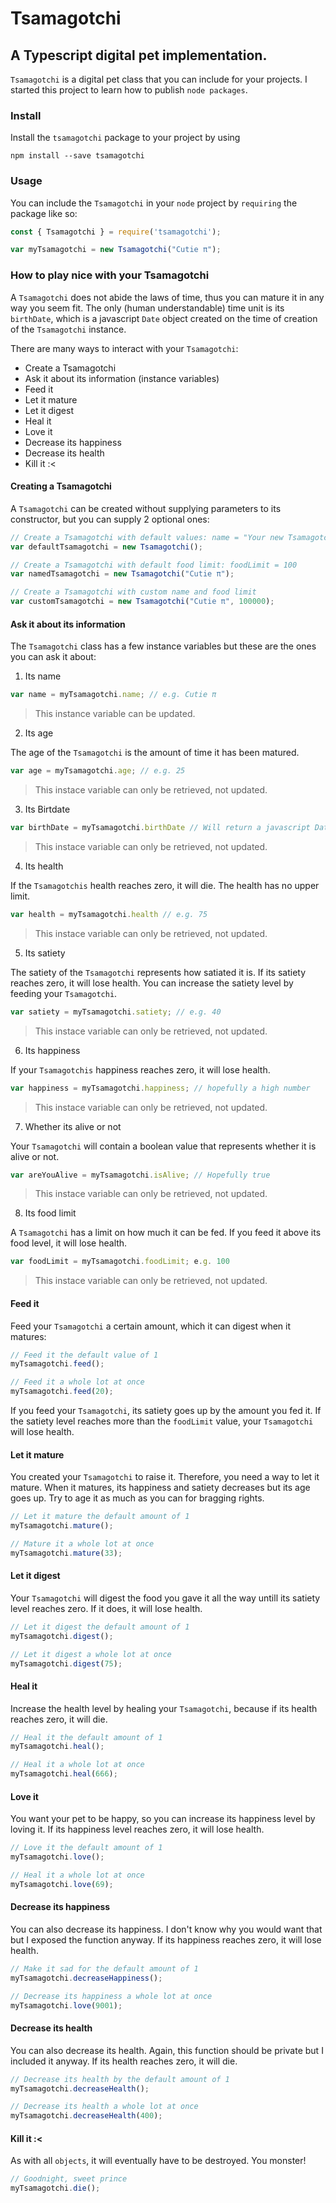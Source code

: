 # Tsamagotchi
## A Typescript digital pet implementation.

`Tsamagotchi` is a digital pet class that you can include for your projects. I started this project to learn how to publish `node packages`.

### Install

Install the `tsamagotchi` package to your project by using

```shell
npm install --save tsamagotchi
```

### Usage

You can include the `Tsamagotchi` in your `node` project by `requiring` the package like so:

```javascript
const { Tsamagotchi } = require('tsamagotchi');

var myTsamagotchi = new Tsamagotchi("Cutie π");
```

### How to play nice with your Tsamagotchi

A `Tsamagotchi` does not abide the laws of time, thus you can mature it in any way you seem fit. The only (human understandable) time unit is its `birthDate`, which is a javascript `Date` object created on the time of creation of the `Tsamagotchi` instance.

There are many ways to interact with your `Tsamagotchi`:

- Create a Tsamagotchi
- Ask it about its information (instance variables)
- Feed it
- Let it mature
- Let it digest
- Heal it
- Love it
- Decrease its happiness
- Decrease its health
- Kill it :<

#### Creating a Tsamagotchi

A `Tsamagotchi` can be created without supplying parameters to its constructor, but you can supply 2 optional ones:

```javascript
// Create a Tsamagotchi with default values: name = "Your new Tsamagotchi", foodLimit = 100
var defaultTsamagotchi = new Tsamagotchi();

// Create a Tsamagotchi with default food limit: foodLimit = 100
var namedTsamagotchi = new Tsamagotchi("Cutie π");

// Create a Tsamagotchi with custom name and food limit
var customTsamagotchi = new Tsamagotchi("Cutie π", 100000);
```

#### Ask it about its information

The `Tsamagotchi` class has a few instance variables but these are the ones you can ask it about:

1. Its name

```javascript
var name = myTsamagotchi.name; // e.g. Cutie π
```

> This instance variable can be updated.   

2. Its age

The age of the `Tsamagotchi` is the amount of time it has been matured.

```javascript
var age = myTsamagotchi.age; // e.g. 25
```

> This instace variable can only be retrieved, not updated.

3. Its Birtdate

```javascript
var birthDate = myTsamagotchi.birthDate // Will return a javascript Date object
```

> This instace variable can only be retrieved, not updated.

4. Its health 

If the `Tsamagotchis` health reaches zero, it will die. The health has no upper limit.

```javascript
var health = myTsamagotchi.health // e.g. 75
```

> This instace variable can only be retrieved, not updated.

5. Its satiety

The satiety of the `Tsamagotchi` represents how satiated it is. If its satiety reaches zero, it will lose health. You can increase the satiety level by feeding your `Tsamagotchi`.

```javascript
var satiety = myTsamagotchi.satiety; // e.g. 40
```

> This instace variable can only be retrieved, not updated.

6. Its happiness

If your `Tsamagotchis` happiness reaches zero, it will lose health.

```javascript
var happiness = myTsamagotchi.happiness; // hopefully a high number
```

> This instace variable can only be retrieved, not updated.

7. Whether its alive or not

Your `Tsamagotchi` will contain a boolean value that represents whether it is alive or not.

```javascript
var areYouAlive = myTsamagotchi.isAlive; // Hopefully true
```

> This instace variable can only be retrieved, not updated.

8. Its food limit

A `Tsamagotchi` has a limit on how much it can be fed. If you feed it above its food level, it will lose health.

```javascript
var foodLimit = myTsamagotchi.foodLimit; e.g. 100
```

> This instace variable can only be retrieved, not updated.

#### Feed it

Feed your `Tsamagotchi` a certain amount, which it can digest when it matures:

```javascript
// Feed it the default value of 1
myTsamagotchi.feed();

// Feed it a whole lot at once
myTsamagotchi.feed(20);
```

If you feed your `Tsamagotchi`, its satiety goes up by the amount you fed it. If the satiety level reaches more than the `foodLimit` value, your `Tsamagotchi` will lose health.

#### Let it mature

You created your `Tsamagotchi` to raise it. Therefore, you need a way to let it mature. When it matures, its happiness and satiety decreases but its age goes up. Try to age it as much as you can for bragging rights.

```javascript
// Let it mature the default amount of 1
myTsamagotchi.mature();

// Mature it a whole lot at once
myTsamagotchi.mature(33);
```

#### Let it digest

Your `Tsamagotchi` will digest the food you gave it all the way untill its satiety level reaches zero. If it does, it will lose health.

```javascript
// Let it digest the default amount of 1
myTsamagotchi.digest();

// Let it digest a whole lot at once
myTsamagotchi.digest(75);
```

#### Heal it

Increase the health level by healing your `Tsamagotchi`, because if its health reaches zero, it will die.

```javascript
// Heal it the default amount of 1
myTsamagotchi.heal();

// Heal it a whole lot at once
myTsamagotchi.heal(666);
```

#### Love it

You want your pet to be happy, so you can increase its happiness level by loving it. If its happiness level reaches zero, it will lose health.

```javascript
// Love it the default amount of 1
myTsamagotchi.love();

// Heal it a whole lot at once
myTsamagotchi.love(69);
```

#### Decrease its happiness

You can also decrease its happiness. I don't know why you would want that but I exposed the function anyway. If its happiness reaches zero, it will lose health.

```javascript
// Make it sad for the default amount of 1
myTsamagotchi.decreaseHappiness();

// Decrease its happiness a whole lot at once
myTsamagotchi.love(9001);
```

#### Decrease its health

You can also decrease its health. Again, this function should be private but I included it anyway. If its health reaches zero, it will die.

```javascript
// Decrease its health by the default amount of 1
myTsamagotchi.decreaseHealth();

// Decrease its health a whole lot at once
myTsamagotchi.decreaseHealth(400);
```

#### Kill it :<

As with all `objects`, it will eventually have to be destroyed. You monster!

```javascript
// Goodnight, sweet prince
myTsamagotchi.die();
```